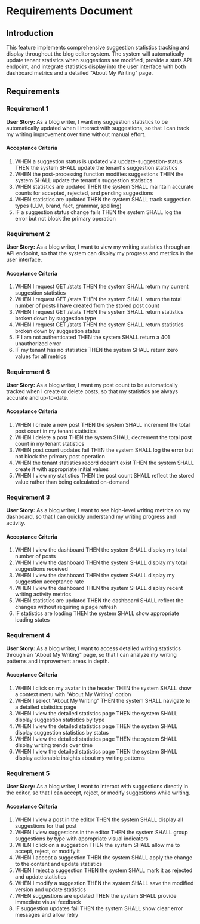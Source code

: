 # Requirements Document

## Introduction

This feature implements comprehensive suggestion statistics tracking and display throughout the blog editor system. The system will automatically update tenant statistics when suggestions are modified, provide a stats API endpoint, and integrate statistics display into the user interface with both dashboard metrics and a detailed "About My Writing" page.

## Requirements

### Requirement 1

**User Story:** As a blog writer, I want my suggestion statistics to be automatically updated when I interact with suggestions, so that I can track my writing improvement over time without manual effort.

#### Acceptance Criteria

1. WHEN a suggestion status is updated via update-suggestion-status THEN the system SHALL update the tenant's suggestion statistics
2. WHEN the post-processing function modifies suggestions THEN the system SHALL update the tenant's suggestion statistics
3. WHEN statistics are updated THEN the system SHALL maintain accurate counts for accepted, rejected, and pending suggestions
4. WHEN statistics are updated THEN the system SHALL track suggestion types (LLM, brand, fact, grammar, spelling)
5. IF a suggestion status change fails THEN the system SHALL log the error but not block the primary operation

### Requirement 2

**User Story:** As a blog writer, I want to view my writing statistics through an API endpoint, so that the system can display my progress and metrics in the user interface.

#### Acceptance Criteria

1. WHEN I request GET /stats THEN the system SHALL return my current suggestion statistics
2. WHEN I request GET /stats THEN the system SHALL return the total number of posts I have created from the stored post count
3. WHEN I request GET /stats THEN the system SHALL return statistics broken down by suggestion type
4. WHEN I request GET /stats THEN the system SHALL return statistics broken down by suggestion status
5. IF I am not authenticated THEN the system SHALL return a 401 unauthorized error
6. IF my tenant has no statistics THEN the system SHALL return zero values for all metrics

### Requirement 6

**User Story:** As a blog writer, I want my post count to be automatically tracked when I create or delete posts, so that my statistics are always accurate and up-to-date.

#### Acceptance Criteria

1. WHEN I create a new post THEN the system SHALL increment the total post count in my tenant statistics
2. WHEN I delete a post THEN the system SHALL decrement the total post count in my tenant statistics
3. WHEN post count updates fail THEN the system SHALL log the error but not block the primary post operation
4. WHEN the tenant statistics record doesn't exist THEN the system SHALL create it with appropriate initial values
5. WHEN I view my statistics THEN the post count SHALL reflect the stored value rather than being calculated on-demand

### Requirement 3

**User Story:** As a blog writer, I want to see high-level writing metrics on my dashboard, so that I can quickly understand my writing progress and activity.

#### Acceptance Criteria

1. WHEN I view the dashboard THEN the system SHALL display my total number of posts
2. WHEN I view the dashboard THEN the system SHALL display my total suggestions received
3. WHEN I view the dashboard THEN the system SHALL display my suggestion acceptance rate
4. WHEN I view the dashboard THEN the system SHALL display recent writing activity metrics
5. WHEN statistics are updated THEN the dashboard SHALL reflect the changes without requiring a page refresh
6. IF statistics are loading THEN the system SHALL show appropriate loading states

### Requirement 4

**User Story:** As a blog writer, I want to access detailed writing statistics through an "About My Writing" page, so that I can analyze my writing patterns and improvement areas in depth.

#### Acceptance Criteria

1. WHEN I click on my avatar in the header THEN the system SHALL show a context menu with "About My Writing" option
2. WHEN I select "About My Writing" THEN the system SHALL navigate to a detailed statistics page
3. WHEN I view the detailed statistics page THEN the system SHALL display suggestion statistics by type
4. WHEN I view the detailed statistics page THEN the system SHALL display suggestion statistics by status
5. WHEN I view the detailed statistics page THEN the system SHALL display writing trends over time
6. WHEN I view the detailed statistics page THEN the system SHALL display actionable insights about my writing patterns

### Requirement 5

**User Story:** As a blog writer, I want to interact with suggestions directly in the editor, so that I can accept, reject, or modify suggestions while writing.

#### Acceptance Criteria

1. WHEN I view a post in the editor THEN the system SHALL display all suggestions for that post
2. WHEN I view suggestions in the editor THEN the system SHALL group suggestions by type with appropriate visual indicators
3. WHEN I click on a suggestion THEN the system SHALL allow me to accept, reject, or modify it
4. WHEN I accept a suggestion THEN the system SHALL apply the change to the content and update statistics
5. WHEN I reject a suggestion THEN the system SHALL mark it as rejected and update statistics
6. WHEN I modify a suggestion THEN the system SHALL save the modified version and update statistics
7. WHEN suggestions are updated THEN the system SHALL provide immediate visual feedback
8. IF suggestion updates fail THEN the system SHALL show clear error messages and allow retry

